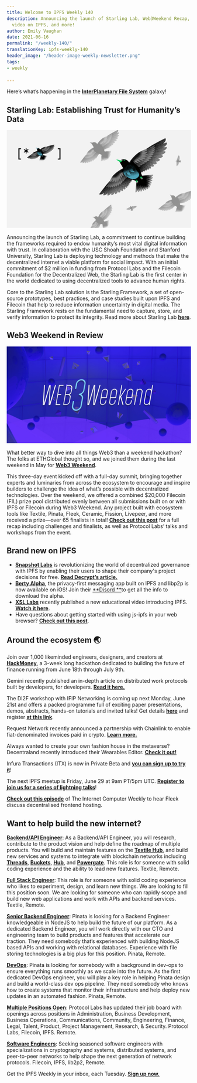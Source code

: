 ```yaml
---
title: Welcome to IPFS Weekly 140
description: Announcing the launch of Starling Lab, Web3Weekend Recap, XSL Labs' new
  video on IPFS, and more!
author: Emily Vaughan
date: 2021-06-16
permalink: "/weekly-140/"
translationKey: ipfs-weekly-140
header_image: "/header-image-weekly-newsletter.png"
tags:
- weekly

---
```

Here’s what’s happening in the [**InterPlanetary File System**](https://ipfs.io/) galaxy!

## Starling Lab: Establishing Trust for Humanity’s Data

![](../assets/starling-lab2.png)

Announcing the launch of Starling Lab, a commitment to continue building the frameworks required to endow humanity’s most vital digital information with trust. In collaboration with the USC Shoah Foundation and Stanford University, Starling Lab is deploying technology and methods that make the decentralized internet a viable platform for social impact. With an initial commitment of $2 million in funding from Protocol Labs and the Filecoin Foundation for the Decentralized Web, the Starling Lab is the first center in the world dedicated to using decentralized tools to advance human rights.

Core to the Starling Lab solution is the Starling Framework, a set of open-source prototypes, best practices, and case studies built upon IPFS and Filecoin that help to reduce information uncertainty in digital media. The Starling Framework rests on the fundamental need to capture, store, and verify information to protect its integrity. Read more about Starling Lab [**here**](https://filecoin.io/blog/posts/starling-lab-establishing-trust-for-humanity-s-data/).

## Web3 Weekend in Review

![](../assets/2021-06-08-cardheader-web3weekend.png)

What better way to dive into all things Web3 than a weekend hackathon? The folks at ETHGlobal thought so, and we joined them during the last weekend in May for [**Web3 Weekend**](https://web3.ethglobal.co/).

This three-day event kicked off with a full-day summit, bringing together experts and luminaries from across the ecosystem to encourage and inspire builders to challenge the idea of what’s possible with decentralized technologies. Over the weekend, we offered a combined $20,000 Filecoin (FIL) prize pool distributed evenly between all submissions built on or with IPFS or Filecoin during Web3 Weekend. Any project built with ecosystem tools like Textile, Pinata, Fleek, Ceramic, Fission, Livepeer, and more received a prize—over 65 finalists in total! [**Check out this post**](https://blog.ipfs.io/2021-06-08-web3-weekend/) for a full recap including challenges and finalists, as well as Protocol Labs’ talks and workshops from the event.

## Brand new on IPFS

* [**Snapshot Labs**](https://snapshot.org/#/) is revolutionizing the world of decentralized governance with IPFS by enabling their users to shape their company's project decisions for free. [**Read Decrypt’s article.**](https://decrypt.co/resources/what-is-snapshot-the-decentralized-voting-system)
* [**Berty Alpha**](https://berty.tech/), the privacy-first messaging app built on IPFS and libp2p is now available on iOS! Join their [**Disord **](https://discord.com/invite/mVfsEUmgSf)to get all the info to download the alpha.
* [**XSL Labs**](https://www.xsl-labs.io/en/) recently published a new educational video introducing IPFS. [**Watch it here**](https://www.youtube.com/watch?v=94HH5D23WWI).
* Have questions about getting started with using js-ipfs in your web browser? [**Check out this post**](https://blog.ipfs.io/2021-06-10-guide-to-ipfs-connectivity-in-browsers/).

## Around the ecosystem 🌏

Join over 1,000 likeminded engineers, designers, and creators at [**HackMoney**](https://defi.ethglobal.co/), a 3-week long hackathon dedicated to building the future of finance running from June 18th through July 9th.   
  
Gemini recently published an in-depth article on distributed work protocols built by developers, for developers. [**Read it here.**](https://www.gemini.com/cryptopedia/distributed-work-protocols-web3-lpt-fil-grt)  
  
The DI2F workshop with IFIP Networking is coming up next Monday, June 21st and offers a packed programme full of exciting paper presentations, demos, abstracts, hands-on tutorials and invited talks! Get details [**here**](https://networking.ifip.org/2021/workshops/di2f-decentralising-the-internet-with-ipfs-and-filecoin) and register [**at this link**](https://networking.ifip.org/2021/registration).   
  
Request Network recently announced a partnership with Chainlink to enable fiat-denominated invoices paid in crypto. [**Learn more.**](https://twitter.com/RequestNetwork/status/1402639820984360963?s=20)  
  
Always wanted to create your own fashion house in the metaverse? Decentraland recently introduced their Wearables Editor. [**Check it out!**](https://decentraland.org/blog/announcements/introducing-wearables-editor/)  
  
Infura Transactions (ITX) is now in Private Beta and [**you can sign up to try it**](https://twitter.com/infura_io/status/1397229187379965953?s=20)!  
  
The next IPFS meetup is Friday, June 29 at 9am PT/5pm UTC. [**Register to join us for a series of lightning talks**](https://www.meetup.com/en-AU/San-Francisco-IPFS/events/cbjsgsyccjbdc/)!   
  
[**Check out this episode**](https://soundcloud.com/arthurfalls/the-decentralised-web-on-fleek-mixdown#t=0:00) of The Internet Computer Weekly to hear Fleek discuss decentralised frontend hosting.

## Want to help build the new internet?

[**Backend/API Engineer**](https://boards.greenhouse.io/textileio/jobs/4017981004): As a Backend/API Engineer, you will research, contribute to the product vision and help define the roadmap of multiple products. You will build and maintain features on the [**Textile Hub**](https://github.com/textileio/textile), and build new services and systems to integrate with blockchain networks including [**Threads**](https://github.com/textileio/go-threads), [**Buckets**](https://github.com/textileio/go-buckets), [**Hub**](https://github.com/textileio/textile), and [**Powergate**](https://github.com/textileio/powergate). This role is for someone with solid coding experience and the ability to lead new features. Textile, Remote.  
  
[**Full Stack Engineer**](https://boards.greenhouse.io/textileio/jobs/4017984004): This role is for someone with solid coding experience who likes to experiment, design, and learn new things. We are looking to fill this position soon. We are looking for someone who can rapidly scope and build new web applications and work with APIs and backend services. Textile, Remote.  
  
[**Senior Backend Engineer**](https://pinata.cloud/careers#2): Pinata is looking for a Backend Engineer knowledgeable in NodeJS to help build the future of our platform. As a dedicated Backend Engineer, you will work directly with our CTO and engineering team to build products and features that accelerate our traction. They need somebody that’s experienced with building NodeJS based APIs and working with relational databases. Experience with file storing technologies is a big plus for this position. Pinata, Remote.  
  
[**DevOps**](https://pinata.cloud/careers#1): Pinata is looking for somebody with a background in dev-ops to ensure everything runs smoothly as we scale into the future. As the first dedicated DevOps engineer, you will play a key role in helping Pinata design and build a world-class dev ops pipeline. They need somebody who knows how to create systems that monitor their infrastructure and help deploy new updates in an automated fashion. Pinata, Remote.  
  
[**Multiple Positions Open**](https://jobs.lever.co/protocol): Protocol Labs has updated their job board with openings across positions in Administration, Business Development, Business Operations, Communications, Community, Engineering, Finance, Legal, Talent, Product, Project Management, Research, & Security. Protocol Labs, Filecoin, IPFS. Remote.  
  
[**Software Engineers**](https://jobs.lever.co/protocol): Seeking seasoned software engineers with specializations in cryptography and systems, distributed systems, and peer-to-peer networks to help shape the next generation of network protocols. Filecoin, IPFS, lib2p2, Remote.

Get the IPFS Weekly in your inbox, each Tuesday. [**Sign up now.**](https://ipfs.us4.list-manage.com/subscribe?u=25473244c7d18b897f5a1ff6b&id=cad54b2230)